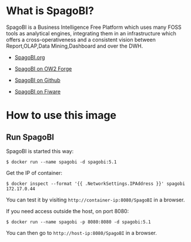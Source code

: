 # What is SpagoBI?

SpagoBI is a Business Intelligence Free Platform which uses many FOSS tools as analytical engines, integrating them in an infrastructure which offers a cross-operativeness and a consistent vision between Report,OLAP,Data Mining,Dashboard and over the DWH.

* [SpagoBI.org](http://www.spagobi.org)

* [SpagoBI on OW2 Forge](http://forge.ow2.org/projects/spagobi)

* [SpagoBI on Github](http://engineeringspa.github.io/SpagoBI/)

* [SpagoBI on Fiware](http://catalogue.fiware.org/enablers/data-visualization-spagobi)

# How to use this image

## Run SpagoBI

SpagoBI is started this way:

```
$ docker run --name spagobi -d spagobi:5.1
```

Get the IP of container: 

```
$ docker inspect --format '{{ .NetworkSettings.IPAddress }}' spagobi
172.17.0.44
```

You can test it by visiting `http://container-ip:8080/SpagoBI` in a browser.

If you need access outside the host, on port 8080:

```
$ docker run --name spagobi -p 8080:8080 -d spagobi:5.1
```

You can then go to `http://host-ip:8080/SpagoBI` in a browser.
